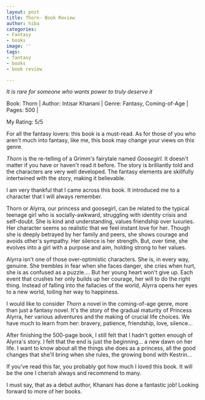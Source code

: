 ```yaml
---
layout: post
title: Thorn- Book Review
author: hiba
categories:
- Fantasy
- books
image: ''
tags:
- fantasy
- books
- book review

---
```

_It is rare for someone who wants power to truly deserve it_

Book: Thorn | Author: Intisar Khanani | Genre: Fantasy, Coming-of-Age | Pages: 500 |

My Rating: 5/5

For all the fantasy lovers: this book is a must-read. As for those of you who aren't much into fantasy, like me, this book may change your views on this genre.

_Thorn_ is the re-telling of a Grimm's fairytale named _Goosegirl._ It doesn't matter if you have or haven't read it before. The story is brilliantly told and the characters are very well developed. The fantasy elements are skillfully intertwined with the story, making it believable.

I am very thankful that I came across this book. It introduced me to a character that I will always remember.

Thorn or Alyrra, our princess and goosegirl, can be related to the typical teenage girl who is socially-awkward, struggling with identity crisis and self-doubt. She is kind and understanding, values friendship over luxuries. Her character seems so realistic that we feel instant love for her. Though she is deeply betrayed by her family and peers, she shows courage and avoids other's sympathy. Her silence is her strength. But, over time, she evolves into a girl with a purpose and aim, holding strong to her values.

Alyrra isn't one of those over-optimistic characters. She is, in every way, genuine. She trembles in fear when she faces danger, she cries when hurt, she is as confused as a puzzle.... But her young heart won't give up. Each event that crushes her only builds up her courage, her will to do the right thing. Instead of falling into the fallacies of the world, Alyrra opens her eyes to a new world, toiling her way to happiness.

I would like to consider _Thorn_ a novel in the coming-of-age genre, more than just a fantasy novel. It's the story of the gradual maturity of Princess Alyrra, her various adventures and the making of crucial life choices. We have much to learn from her: bravery, patience, friendship, love, silence...

After finishing the 500-page book, I still felt that I hadn't gotten enough of Alyrra's story. I felt that the end is just the beginning... a new dawn on her life. I want to know about all the things she does as a princess, all the good changes that she'll bring when she rules, the growing bond with Kestrin... 

If you've read this far, you probably got how much I loved this book. It will be the one I cherish always and recommend to many.

I must say, that as a debut author, Khanani has done a fantastic job! Looking forward to more of her books.